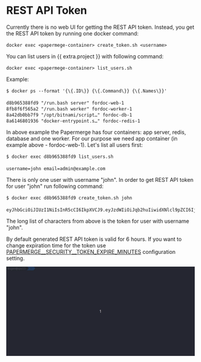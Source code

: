 # REST API Token

Currently there is no web UI for getting the REST API token.
Instead, you get the REST API token by running one docker command:

    docker exec <papermege-container> create_token.sh <username>

You can list users in {{ extra.project }} with following command:

    docker exec <papermege-container> list_users.sh

Example:

    $ docker ps --format '{\{.ID\}} {\{.Command\}} {\{.Names\}}'

    d8b965388fd9 "/run.bash server" fordoc-web-1
    8fb8f6f565a2 "/run.bash worker" fordoc-worker-1
    8a42db0bb7f9 "/opt/bitnami/script…" fordoc-db-1
    8a6146801936 "docker-entrypoint.s…" fordoc-redis-1

In above example the Papermerge has four containers: app server, redis,
database and one worker.
For our purpose we need app container (in example above - fordoc-web-1).
Let's list all users first:

    $ docker exec d8b965388fd9 list_users.sh

    username=john email=admin@example.com

There is only one user with username "john".
In order to get REST API token for user "john" run following command:

    $ docker exec d8b965388fd9 create_token.sh john

    eyJhbGciOiJIUzI1NiIsInR5cCI6IkpXVCJ9.eyJzdWIiOiJqb2huIiwidXNlcl9pZCI6IjJiODQwY2RhLThjMmYtNDExYy05NDYwLTY0ZDA3YWY3YTJiZSIsImV4cCI6MTcwMzM1MTUzNn0.KJAL9TjRiV63liwVO5bh9GQ_I_QFXMoviKV9Lww3cDs

The long list of characters from above is the token for user with username "john".

By default generated REST API token is valid for 6 hours. If you want to
change expiration time for the token use
[PAPERMERGE__SECURITY__TOKEN_EXPIRE_MINUTES](../settings/security.md) configuration setting.

![](../img/rest-api/create_token.gif)
